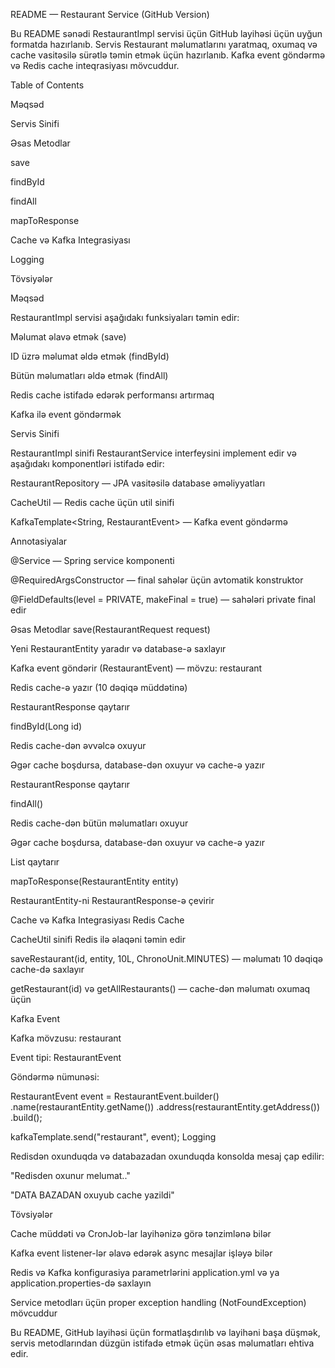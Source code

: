 README — Restaurant Service (GitHub Version)

Bu README sənədi RestaurantImpl servisi üçün GitHub layihəsi üçün uyğun formatda hazırlanıb. Servis Restaurant məlumatlarını yaratmaq, oxumaq və cache vasitəsilə sürətlə təmin etmək üçün hazırlanıb. Kafka event göndərmə və Redis cache inteqrasiyası mövcuddur.

Table of Contents

Məqsəd

Servis Sinifi

Əsas Metodlar

save

findById

findAll

mapToResponse

Cache və Kafka Integrasiyası

Logging

Tövsiyələr

Məqsəd

RestaurantImpl servisi aşağıdakı funksiyaları təmin edir:

Məlumat əlavə etmək (save)

ID üzrə məlumat əldə etmək (findById)

Bütün məlumatları əldə etmək (findAll)

Redis cache istifadə edərək performansı artırmaq

Kafka ilə event göndərmək

Servis Sinifi

RestaurantImpl sinifi RestaurantService interfeysini implement edir və aşağıdakı komponentləri istifadə edir:

RestaurantRepository — JPA vasitəsilə database əməliyyatları

CacheUtil — Redis cache üçün util sinifi

KafkaTemplate<String, RestaurantEvent> — Kafka event göndərmə

Annotasiyalar

@Service — Spring service komponenti

@RequiredArgsConstructor — final sahələr üçün avtomatik konstruktor

@FieldDefaults(level = PRIVATE, makeFinal = true) — sahələri private final edir

Əsas Metodlar
save(RestaurantRequest request)

Yeni RestaurantEntity yaradır və database-ə saxlayır

Kafka event göndərir (RestaurantEvent) — mövzu: restaurant

Redis cache-ə yazır (10 dəqiqə müddətinə)

RestaurantResponse qaytarır

findById(Long id)

Redis cache-dən əvvəlcə oxuyur

Əgər cache boşdursa, database-dən oxuyur və cache-ə yazır

RestaurantResponse qaytarır

findAll()

Redis cache-dən bütün məlumatları oxuyur

Əgər cache boşdursa, database-dən oxuyur və cache-ə yazır

List<RestaurantResponse> qaytarır

mapToResponse(RestaurantEntity entity)

RestaurantEntity-ni RestaurantResponse-ə çevirir

Cache və Kafka Integrasiyası
Redis Cache

CacheUtil sinifi Redis ilə əlaqəni təmin edir

saveRestaurant(id, entity, 10L, ChronoUnit.MINUTES) — məlumatı 10 dəqiqə cache-də saxlayır

getRestaurant(id) və getAllRestaurants() — cache-dən məlumatı oxumaq üçün

Kafka Event

Kafka mövzusu: restaurant

Event tipi: RestaurantEvent

Göndərmə nümunəsi:

RestaurantEvent event = RestaurantEvent.builder()
.name(restaurantEntity.getName())
.address(restaurantEntity.getAddress())
.build();


kafkaTemplate.send("restaurant", event);
Logging

Redisdən oxunduqda və databazadan oxunduqda konsolda mesaj çap edilir:

"Redisden oxunur melumat.."

"DATA BAZADAN oxuyub cache yazildi"

Tövsiyələr

Cache müddəti və CronJob-lar layihənizə görə tənzimlənə bilər

Kafka event listener-lər əlavə edərək async mesajlar işləyə bilər

Redis və Kafka konfigurasiya parametrlərini application.yml və ya application.properties-də saxlayın

Service metodları üçün proper exception handling (NotFoundException) mövcuddur

Bu README, GitHub layihəsi üçün formatlaşdırılıb və layihəni başa düşmək, servis metodlarından düzgün istifadə etmək üçün əsas məlumatları ehtiva edir.